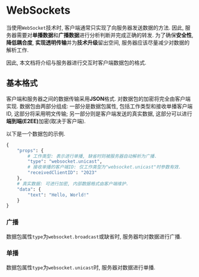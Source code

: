 # WebSockets

当使用`WebSocket`技术时, 客户端通常只实现了向服务器发送数据的方法. 因此, 服务器需要对<b>单播数据</b>和<b>广播数据</b>进行分析判断并完成正确的转发. 为了确保<b>安全性</b>, <b>降低耦合度</b>, <b>实现透明传输</b>并为<b>技术升级</b>留出空间, 服务器应该尽量减少对数据的解析工作.

因此, 本文档将介绍与服务器进行交互时客户端数据包的格式.

## 基本格式

客户端和服务器之间的数据传输采用<b>JSON</b>格式. 对数据包的加密将完全由客户端实现. 数据包由两部分组成: 一部分是数据包属性, 包括工作类型和接收单播客户端ID, 这部分将采用明文传输; 另一部分则是客户端发送的真实数据, 这部分可以进行<b>端到端(E2EE)</b>加密(取决于客户端). 

以下是一个数据包的示例.

```python
{
    "props": {
        # 工作类型: 表示进行单播, 缺省时则被服务器自动解析为广播.
        "type": "websocket.unicast",
        # 接收单播的客户端ID: 仅工作类型为"websocket.unicast"时参数有效.
    	"receivedClientID": "2023"
	},
    # 真实数据: 可进行加密, 内部数据格式由客户端维护.
    "data": {
        "text": "Hello, World!"
    }
}
```

### 广播

数据包属性`type`为`websocket.broadcast`或缺省时, 服务器均对数据进行广播.

### 单播

数据包属性`type`为`websocket.unicast`时, 服务器对数据进行单播.
